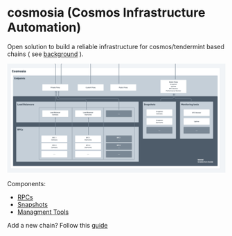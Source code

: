 # cosmosia (Cosmos Infrastructure Automation)

Open solution to build a reliable infrastructure for cosmos/tendermint based chains ( see [background](https://github.com/cosmos/chain-registry/issues/214) ).

![Cosmosia Overview](cosmosia_overview.png)

Components:
- [RPCs](rpc.md)
- [Snapshots](snapshot.md)
- [Managment Tools](management_tools.md)


Add a new chain? Follow this [guide](docs/new_chain.md)